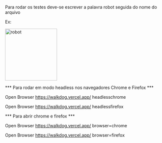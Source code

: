 Para rodar os testes deve-se escrever a palavra robot seguida do nome do arquivo

Ex: 

<img width="169" alt="robot" src="https://github.com/cristiancfe/robotframework/assets/32318124/659fdd40-8048-4374-89de-c9c107d40901">


*** Para rodar em modo headless nos navegadores Chrome e Firefox ***

Open Browser             https://walkdog.vercel.app/   headlesschrome

Open Browser             https://walkdog.vercel.app/  headlessfirefox

*** Para abrir chrome e firefox ***

Open Browser              https://walkdog.vercel.app/    browser=chrome

Open Browser              https://walkdog.vercel.app/    browser=firefox
